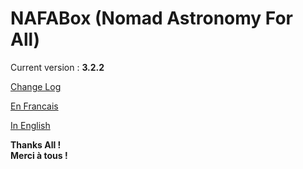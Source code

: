 # NAFABox (Nomad Astronomy For All)

Current version : **3.2.2**

[Change Log](https://github.com/Patrick-81/NAFABox/blob/master/doc/ChangeLog.md)

[En Francais](https://github.com/Patrick-81/NAFABox/blob/master/README_FR.md)

[In English](https://github.com/Patrick-81/NAFABox/blob/master/README_EN.md)

**Thanks All !**   
**Merci à tous !**
